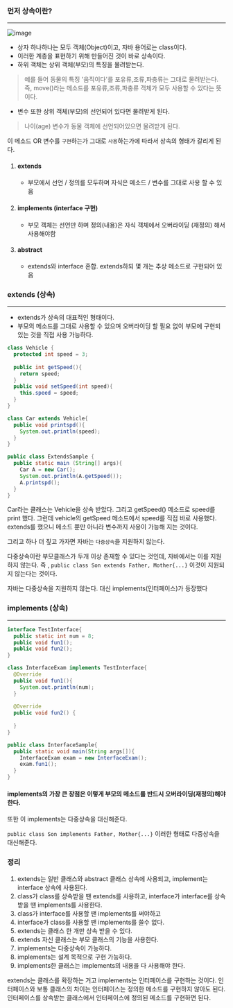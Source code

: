 
### 먼저 상속이란?
---
![image](https://velog.velcdn.com/post-images%2Fhkoo9329%2F63b7a830-1e57-11ea-8869-af114ab79736%2Fimage.png)
- 상자 하나하나는 모두 객체(Object)이고, 자바 용어로는 class이다.
- 이러한 계층을 표현하기 위해 만들어진 것이 바로 상속이다.
- 하위 객체는 상위 객체(부모)의 특징을 물려받는다.
> 예를 들어 동물의 특징 '움직이다'를 포유류,조류,파충류는 그대로 물려받는다.
> 즉, move()라는 메소드를 포유류,조류,파충류 객체가 모두 사용할 수 있다는 뜻이다.
- 변수 또한 상위 객체(부모)의 선언되어 있다면 물려받게 된다.
> 나이(age) 변수가 동물 객체에 선언되어있으면 물려받게 된다.

이 메소드 OR 변수를 `구현`하는가 그대로 `사용`하는가에 따라서 상속의 형태가 갈리게 된다.

1. #### extends
    - 부모에서 선언 / 정의를 모두하며 자식은 메소드 / 변수를 그대로 사용 할 수 있음
2. #### implements (interface 구현)
    - 부모 객체는 선언만 하며 정의(내용)은 자식 객체에서 오버라이딩 (재정의) 해서 사용해야함
3. #### abstract
    - extends와 interface 혼합. extends하되 몇 개는 추상 메소드로 구현되어 있음

### extends (상속)
---
- extends가 상속의 대표적인 형태이다.
- 부모의 메소드를 그대로 사용할 수 있으며 오버라이딩 할 필요 없이 부모에 구현되있는 것을 직접 사용 가능하다.
```java
class Vehicle {
  protected int speed = 3;
  
  public int getSpeed(){
    return speed;
  }
  public void setSpeed(int speed){
    this.speed = speed;
  }
}

class Car extends Vehicle{
  public void printspd(){
    System.out.println(speed);
  }
}

public class ExtendsSample {
  public static main (String[] args){
    Car A = new Car();
    System.out.println(A.getSpeed());
    A.printspd();
  }
}
```

Car라는 클래스는 Vehicle을 상속 받았다. 그리고 getSpeed() 메소드로 speed를 print 했다.
그런데 vehicle의 getSpeed 메소드에서 speed를 직접 바로 사용했다. extends를 했으니 메소드 뿐만 아니라 변수까지 사용이 가능해 지는 것이다.

그리고 하나 더 짚고 가자면
자바는 `다중상속`을 지원하지 않는다.

다중상속이란 부모클래스가 두개 이상 존재할 수 있다는 것인데, 자바에서는 이를 지원하지 않는다. 즉 , `public class Son extends Father, Mother{...}` 이것이 지원되지 않는다는 것이다.

자바는 다중상속을 지원하지 않는다. 대신 implements(인터페이스)가 등장했다

### implements (상속)
---
```java
interface TestInterface{
  public static int num = 8;
  public void fun1();
  public void fun2();
}

class InterfaceExam implements TestInterface{
  @Override
  public void fun1(){
    System.out.println(num);
  }
  
  @Override
  public void fun2() {
    
  }
}

public class InterfaceSample{
  public static void main(String args[]){
    InterfaceExam exam = new InterfaceExam();
    exam.fun1();
  }
}
```
#### implements의 가장 큰 장점은 이렇게 부모의 메소드를 반드시 오버라이딩(재정의)해야 한다.

또한 이 implements는 다중상속을 대신해준다.

`public class Son implements Father, Mother{...}`
이러한 형태로 다중상속을 대신해준다.

### 정리
1. extends는 일반 클래스와 abstract 클래스 상속에 사용되고, implement는 interface 상속에 사용된다. 
2. class가 class를 상속받을 땐 extends를 사용하고, interface가 interface를 상속 받을 땐 implements를 사용한다.
3. class가 interface를 사용할 땐 implements를 써야하고
4. interface가 class를 사용할 땐 implements를 쓸수 없다.
5. extends는 클래스 한 개만 상속 받을 수 있다.
6. extends 자신 클래스는 부모 클래스의 기능을 사용한다.
7. implements는 다중상속이 가능하다.
8. implements는 설계 목적으로 구현 가능하다.
9. implements한 클래스는 implements의 내용을 다 사용해야 한다.

extends는 클래스를 확장하는 거고 implements는 인터페이스를 구현하는 것이다.
인터페이스와 보통 클래스의 차이는 인터페이스는 정의한 메소드를 구현하지 않아도 된다.
인터페이스를 상속받는 클래스에서 인터페이스에 정의된 메소드를 구현하면 된다.

